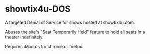 # showtix4u-DOS

A targeted Denial of Service for shows hosted at showtix4u.com.

Abuses the site's "Seat Temporarily Held" feature to hold all seats in a theater indefinitely.

Requires iMacros for chrome or firefox.
